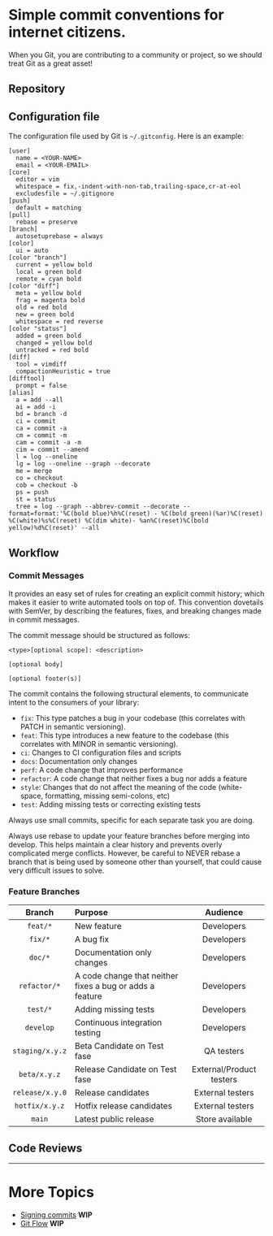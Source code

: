 # Simple commit conventions for internet citizens.

When you Git, you are contributing to a community or project, so we should treat Git as a great asset!

## Repository

## Configuration file

The configuration file used by Git is `~/.gitconfig`. Here is an example:

```
[user]
  name = <YOUR-NAME>
  email = <YOUR-EMAIL>
[core]
  editor = vim
  whitespace = fix,-indent-with-non-tab,trailing-space,cr-at-eol
  excludesfile = ~/.gitignore
[push]
  default = matching
[pull]
  rebase = preserve
[branch]
  autosetuprebase = always
[color]
  ui = auto
[color "branch"]
  current = yellow bold
  local = green bold
  remote = cyan bold
[color "diff"]
  meta = yellow bold
  frag = magenta bold
  old = red bold
  new = green bold
  whitespace = red reverse
[color "status"]
  added = green bold
  changed = yellow bold
  untracked = red bold
[diff]
  tool = vimdiff
  compactionHeuristic = true
[difftool]
  prompt = false
[alias]
  a = add --all
  ai = add -i
  bd = branch -d
  ci = commit
  ca = commit -a
  cm = commit -m
  cam = commit -a -m
  cim = commit --amend
  l = log --oneline
  lg = log --oneline --graph --decorate
  me = merge
  co = checkout
  cob = checkout -b
  ps = push
  st = status
  tree = log --graph --abbrev-commit --decorate --format=format:'%C(bold blue)%h%C(reset) - %C(bold green)(%ar)%C(reset) %C(white)%s%C(reset) %C(dim white)- %an%C(reset)%C(bold yellow)%d%C(reset)' --all
```

## Workflow

### Commit Messages
It provides an easy set of rules for creating an explicit commit history; which makes it easier to write automated tools on top of. This convention dovetails with SemVer, by describing the features, fixes, and breaking changes made in commit messages.

The commit message should be structured as follows:

```
<type>[optional scope]: <description>

[optional body]

[optional footer(s)]
```

The commit contains the following structural elements, to communicate intent to the consumers of your library:


- `fix`: This type patches a bug in your codebase (this correlates with PATCH in semantic versioning).
- `feat`: This type introduces a new feature to the codebase (this correlates with MINOR in semantic versioning).
- `ci`: Changes to CI configuration files and scripts
- `docs`: Documentation only changes
- `perf`: A code change that improves performance
- `refactor`: A code change that neither fixes a bug nor adds a feature
- `style`: Changes that do not affect the meaning of the code (white-space, formatting, missing semi-colons, etc)
- `test`: Adding missing tests or correcting existing tests

Always use small commits, specific for each separate task you are doing.

Always use rebase to update your feature branches before merging into develop. This helps maintain a clear history and prevents overly complicated merge conflicts. However, be careful to NEVER rebase a branch that is being used by someone other than yourself, that could cause very difficult issues to solve.

### Feature Branches

|Branch|Purpose|Audience|
|:----:|:-----|:------:|
|`feat/*`|New feature|Developers|Developers|
|`fix/*`|A bug fix|Developers|Developers|
|`doc/*`|Documentation only changes|Developers|
|`refactor/*`|A code change that neither fixes a bug or adds a feature|Developers|
|`test/*`|Adding missing tests|Developers|
|`develop`|Continuous integration testing|Developers|
|`staging/x.y.z`|Beta Candidate on Test fase|QA testers|
|`beta/x.y.z`|Release Candidate on Test fase|External/Product testers|
|`release/x.y.0`|Release candidates|External testers|
|`hotfix/x.y.z`|Hotfix release candidates|External testers|
|`main`|Latest public release|Store available|

## Code Reviews

---

# More Topics

- [Signing commits]() **WIP**
- [Git Flow]() **WIP**
